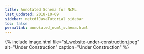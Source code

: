 ```yaml
---
title: Annotated Schema for NcML
last_updated: 2018-10-09
sidebar: netcdfJavaTutorial_sidebar
toc: false
permalink: annotated_ncml_schema.html
---
```


{% include image.html file="sl_website-under-construction.jpeg" alt="Under Construction" caption="Under Construction" %}